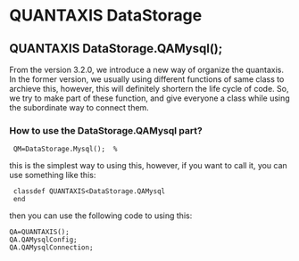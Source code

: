 # QUANTAXIS DataStorage

## QUANTAXIS DataStorage.QAMysql();

From the version 3.2.0, we introduce a new way of organize the quantaxis. In the former version,
we usually using different functions of same class to archieve this, however, this will definitely shortern the life cycle of code.
So, we try to make part of these function, and give everyone a class while using the subordinate way to connect them.

### How to use the DataStorage.QAMysql part?
```
 QM=DataStorage.Mysql();  %
```
this is the simplest way to using this, however, if you want to call it, you can use something like this:
```
 classdef QUANTAXIS<DataStorage.QAMysql
 end
```
then you can use the following code to using this:
```
QA=QUANTAXIS();
QA.QAMysqlConfig;
QA.QAMysqlConnection;
```
